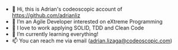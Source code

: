 - 👋 Hi, this is Adrian's codeoscopic account of https://github.com/adrianliz
- 👀 I’m an Agile Developer interested on eXtreme Programming
- 💬 I love to work applying SOLID, TDD and Clean Code
- 🌱 I’m currently learning everything!
- 📫 You can reach me via email (adrian.lizaga@codeoscopic.com)
